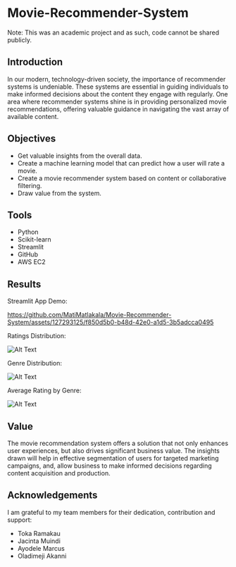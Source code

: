 # Movie-Recommender-System

Note: This was an academic project and as such, code cannot be shared publicly.

## Introduction
In our modern, technology-driven society, the importance of recommender systems is undeniable. These systems are essential in guiding individuals to make informed decisions about the content they engage with regularly. One area where recommender systems shine is in providing personalized movie recommendations, offering valuable guidance in navigating the vast array of available content.

## Objectives
- Get valuable insights from the overall data.
- Create a machine learning model that can predict how a user will rate a movie.
- Create a movie recommender system based on content or collaborative filtering.
- Draw value from the system.

## Tools
- Python
- Scikit-learn
- Streamlit
- GitHub
- AWS EC2

## Results

Streamlit App Demo:






https://github.com/MatiMatlakala/Movie-Recommender-System/assets/127293125/f850d5b0-b48d-42e0-a1d5-3b5adcca0495



Ratings Distribution:

![Alt Text](https://github.com/MatiMatlakala/learning_projects/blob/2b3b9de68c718fa85be2c58cf83f745a4a0d64f8/Recommender%20System/ratings-distribution.png)


Genre Distribution:

![Alt Text](https://github.com/MatiMatlakala/learning_projects/blob/2b3b9de68c718fa85be2c58cf83f745a4a0d64f8/Recommender%20System/genre-distribution.png)


Average Rating by Genre:

![Alt Text](https://github.com/MatiMatlakala/learning_projects/blob/2b3b9de68c718fa85be2c58cf83f745a4a0d64f8/Recommender%20System/avg_rating_by_genre.png)


## Value

The movie recommendation system offers a solution that not only enhances user experiences, but also drives significant business value. The insights drawn will help in effective segmentation of users for targeted marketing campaigns, and, allow business to make informed decisions regarding content acquisition and production.



## Acknowledgements
I am grateful to my team members for their dedication, contribution and support:
- Toka Ramakau
- Jacinta Muindi
- Ayodele Marcus
- Oladimeji Akanni
